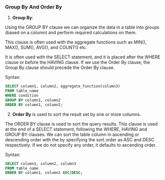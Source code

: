 ### Group By And Order By

1. **Group By**:

Using the GROUP BY clause we can organize the data in a table into groups (based on a column) and perform required calculations on them.

This clause is often used with the aggregate functions such as MIN(), MAX(), SUM(), AVG(), and COUNT() etc.

It is often used with the SELECT statement, and it is placed after the WHERE clause or before the HAVING clause. If we use the Order By clause, the Group By clause should precede the Order By clause.

Syntax:
```sql
SELECT column1, column2, aggregate_function(column3)
FROM table_name
WHERE condition
GROUP BY column1, column2
ORDER BY column1, column2;
```

2. **Order By** is used to sort the result set by one or more columns.

The ORDER BY clause is used to sort the query results. This clause is used at the end of a SELECT statement, following the WHERE, HAVING and GROUP BY clauses. We can sort the table column in ascending or descending order with the by specifying the sort order as ASC and DESC respectively. If we do not specify any order, it defaults to ascending order.

Syntax:
```sql
SELECT column1, column2, column3
FROM table_name
ORDER BY column1, column2 ASC|DESC;
```
